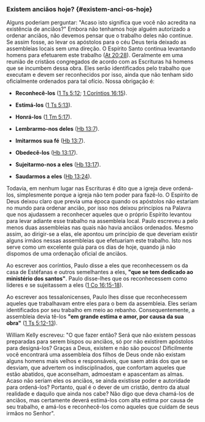 ### Existem anciãos hoje? {#existem-anci-os-hoje}

Alguns poderiam perguntar: &quot;Acaso isto significa que você não acredita na existência de anciãos?&quot; Embora não tenhamos hoje alguém autorizado a ordenar anciãos, não devemos pensar que o trabalho deles não continue. Se assim fosse, ao levar os apóstolos para o céu Deus teria deixado as assembleias locais sem uma direção. O Espírito Santo continua levantando homens para efetuarem este trabalho ([At 20:28](http://bibliaonline.com.br/acf/atos/20/28)). Geralmente em uma reunião de cristãos congregados de acordo com as Escrituras há homens que se incumbem dessa obra. Eles serão identificados pelo trabalho que executam e devem ser reconhecidos por isso, ainda que não tenham sido oficialmente ordenados para tal ofício. Nossa obrigação é:

*   **Reconhecê-los** ([1 Ts 5:12](http://bibliaonline.com.br/acf/1ts/5/12); [1 Coríntios 16:15](http://bibliaonline.com.br/acf/1co/16/15)).

*   **Estimá-los** ([1 Ts 5:13](http://bibliaonline.com.br/acf/1ts/5/13)).

*   **Honrá-los** ([1 Tm 5:17](http://bibliaonline.com.br/acf/1tm/5/17)).

*   **Lembrarmo-nos deles** ([Hb 13:7](http://bibliaonline.com.br/acf/hb/13/7)).

*   **Imitarmos sua fé** ([Hb 13:7](http://bibliaonline.com.br/acf/hb/13/7)).

*   **Obedecê-los** ([Hb 13:17](http://bibliaonline.com.br/acf/hb/13/17)).

*   **Sujeitarmo-nos a eles** ([Hb 13:17](http://bibliaonline.com.br/acf/hb/13/17)).

*   **Saudarmos a eles** ([Hb 13:24](http://bibliaonline.com.br/acf/hb/13/24)).

Todavia, em nenhum lugar nas Escrituras é dito que a igreja deve ordená-los, simplesmente porque a igreja não tem poder para fazê-lo. O Espírito de Deus deixou claro que previa uma época quando os apóstolos não estariam no mundo para ordenar ancião, por isso nos deixou princípios na Palavra que nos ajudassem a reconhecer aqueles que o próprio Espírito levantou para levar adiante esse trabalho na assembleia local. Paulo escreveu a pelo menos duas assembleias nas quais não havia anciãos ordenados. Mesmo assim, ao dirigir-se a elas, ele apontou um princípio de que deveriam existir alguns irmãos nessas assembleias que efetuariam este trabalho. Isto nos serve como um excelente guia para os dias de hoje, quando já não dispomos de uma ordenação oficial de anciãos.

Ao escrever aos coríntios, Paulo disse a eles que reconhecessem os da casa de Estéfanas e outros semelhantes a eles, **&quot;que se tem dedicado ao ministério dos santos&quot;**. Paulo disse-lhes que os reconhecessem como líderes e se sujeitassem a eles ([1 Co 16:15-18](http://bibliaonline.com.br/acf/1co/16/15-18)).

Ao escrever aos tessalonicenses, Paulo lhes disse que reconhecessem aqueles que trabalhavam entre eles para o bem da assembleia. Eles seriam identificados por seu trabalho em meio ao rebanho. Consequentemente, a assembleia devia tê-los **&quot;em grande estima e amor, por causa da sua obra&quot;** ([1 Ts 5:12-13](http://bibliaonline.com.br/acf/1ts/512-13)).

William Kelly escreveu: &quot;O que fazer então? Será que não existem pessoas preparadas para serem bispos ou anciãos, só por não existirem apóstolos para designá-los? Graças a Deus, existem e não são poucos! Dificilmente você encontrará uma assembleia dos filhos de Deus onde não existam alguns homens mais velhos e responsáveis, que saem atrás dos que se desviam, que advertem os indisciplinados, que confortam aqueles que estão abatidos, que aconselham, admoestam e apascentam as almas. Acaso não seriam eles os anciãos, se ainda existisse poder e autoridade para ordená-los? Portanto, qual é o dever de um cristão, dentro da atual realidade e daquilo que ainda nos cabe? Não digo que deva chamá-los de anciãos, mas certamente deverá estimá-los com alta estima por causa de seu trabalho, e amá-los e reconhecê-los como aqueles que cuidam de seus irmãos no Senhor&quot;.